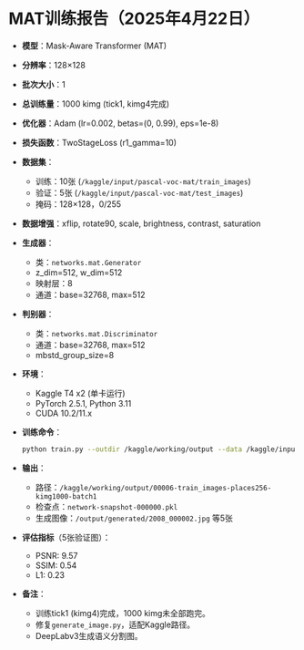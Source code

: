 # MAT训练报告（2025年4月22日）

- **模型**：Mask-Aware Transformer (MAT)
- **分辨率**：128×128
- **批次大小**：1
- **总训练量**：1000 kimg (tick1, kimg4完成)
- **优化器**：Adam (lr=0.002, betas=(0, 0.99), eps=1e-8)
- **损失函数**：TwoStageLoss (r1_gamma=10)
- **数据集**：
  - 训练：10张 (`/kaggle/input/pascal-voc-mat/train_images`)
  - 验证：5张 (`/kaggle/input/pascal-voc-mat/test_images`)
  - 掩码：128×128，0/255
- **数据增强**：xflip, rotate90, scale, brightness, contrast, saturation
- **生成器**：
  - 类：`networks.mat.Generator`
  - z_dim=512, w_dim=512
  - 映射层：8
  - 通道：base=32768, max=512
- **判别器**：
  - 类：`networks.mat.Discriminator`
  - 通道：base=32768, max=512
  - mbstd_group_size=8
- **环境**：
  - Kaggle T4 x2 (单卡运行)
  - PyTorch 2.5.1, Python 3.11
  - CUDA 10.2/11.x
- **训练命令**：

  ```bash
  python train.py --outdir /kaggle/working/output --data /kaggle/input/pascal-voc-mat/train_images --data_val /kaggle/input/pascal-voc-mat/test_images --gpus 1 --batch 1 --kimg 1000 --cfg places256
  ```
- **输出**：
  - 路径：`/kaggle/working/output/00006-train_images-places256-kimg1000-batch1`
  - 检查点：`network-snapshot-000000.pkl`
  - 生成图像：`/output/generated/2008_000002.jpg` 等5张
- **评估指标**（5张验证图）：
  - PSNR: 9.57
  - SSIM: 0.54
  - L1: 0.23
- **备注**：
  - 训练tick1 (kimg4)完成，1000 kimg未全部跑完。
  - 修复`generate_image.py`，适配Kaggle路径。
  - DeepLabv3生成语义分割图。